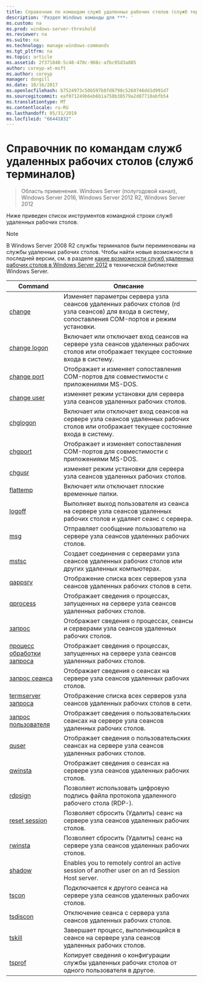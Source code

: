 ```yaml
---
title: Справочник по командам служб удаленных рабочих столов (служб терминалов)
description: 'Раздел Windows команды для ***- '
ms.custom: na
ms.prod: windows-server-threshold
ms.reviewer: na
ms.suite: na
ms.technology: manage-windows-commands
ms.tgt_pltfrm: na
ms.topic: article
ms.assetid: 2f371848-5c48-470c-908c-afbc95d3a805
author: coreyp-at-msft
ms.author: coreyp
manager: dongill
ms.date: 10/16/2017
ms.openlocfilehash: b7524973c50b597b8fd8798c5268746dd1d991d7
ms.sourcegitcommit: eaf071249b6eb6b1a758b38579a2d87710abfb54
ms.translationtype: MT
ms.contentlocale: ru-RU
ms.lasthandoff: 05/31/2019
ms.locfileid: "66441832"
---
```

# <a name="remote-desktop-services-terminal-services-command-reference"></a>Справочник по командам служб удаленных рабочих столов (служб терминалов)

>Область применения. Windows Server (полугодовой канал), Windows Server 2016, Windows Server 2012 R2, Windows Server 2012

Ниже приведен список инструментов командной строки служб удаленных рабочих столов.
> [!NOTE]
> В Windows Server 2008 R2 службы терминалов были переименованы на службы удаленных рабочих столов. Чтобы найти новые возможности в последней версии, см. в разделе [какие возможности служб удаленных рабочих столов в Windows Server 2012](https://technet.microsoft.com/library/hh831527) в технической библиотеке Windows Server.
> 
> |                 Command                 |                                                      Описание                                                       |
> |-----------------------------------------|------------------------------------------------------------------------------------------------------------------------|
> |           [change](change.md)           | Изменяет параметры сервера узла сеансов удаленных рабочих столов (rd узла сеансов) для входа в систему, сопоставления COM-портов и режим установки. |
> |     [change logon](change-logon.md)     |    Включает или отключает вход сеансов на сервере узла сеансов удаленных рабочих столов или отображает текущее состояние входа в систему.     |
> |      [change port](change-port.md)      |                   Отображает и изменяет сопоставления COM-портов для совместимости с приложениями MS-DOS.                    |
> |      [change user](change-user.md)      |                                изменяет режим установки для сервера узла сеансов удаленных рабочих столов.                                |
> |         [chglogon](chglogon.md)         |    Включает или отключает вход сеансов на сервере узла сеансов удаленных рабочих столов или отображает текущее состояние входа в систему.     |
> |          [chgport](chgport.md)          |                   Отображает и изменяет сопоставления COM-портов для совместимости с приложениями MS-DOS.                    |
> |           [chgusr](chgusr.md)           |                                изменяет режим установки для сервера узла сеансов удаленных рабочих столов.                                |
> |         [flattemp](flattemp.md)         |                                      Включает или отключает плоские временные папки.                                       |
> |           [logoff](logoff.md)           |          Выполняет выход пользователя из сеанса на сервере узла сеансов удаленных рабочих столов и удаляет сеанс с сервера.          |
> |              [msg](msg.md)              |                                Отправляет сообщение пользователю на сервере узла сеансов удаленных рабочих столов.                                 |
> |            [mstsc](mstsc.md)            |                       Создает соединения с серверами узла сеансов удаленных рабочих столов или других удаленных компьютерах.                        |
> |          [qappsrv](qappsrv.md)          |                             Отображение списка всех серверов узла сеансов удаленных рабочих столов в сети.                             |
> |         [qprocess](qprocess.md)         |                  Отображает сведения о процессах, запущенных на сервере узла сеансов удаленных рабочих столов.                   |
> |            [запрос](query.md)            |                      Отображает сведения о процессах, сеансы и серверами узла сеансов удаленных рабочих столов.                      |
> |    [процесс обработки запроса](query-process.md)    |                  Отображает сведения о процессах, запущенных на сервере узла сеансов удаленных рабочих столов.                   |
> |    [запрос сеанса](query-session.md)    |                           Отображает сведения о сеансах на сервере узла сеансов удаленных рабочих столов.                            |
> | [termserver запроса](query-termserver.md) |                             Отображение списка всех серверов узла сеансов удаленных рабочих столов в сети.                             |
> |       [запрос пользователя](query-user.md)       |                         Отображает сведения о пользовательских сеансах на сервере узла сеансов удаленных рабочих столов.                         |
> |            [quser](quser.md)            |                         Отображает сведения о пользовательских сеансах на сервере узла сеансов удаленных рабочих столов.                         |
> |          [qwinsta](qwinsta.md)          |                           Отображает сведения о сеансах на сервере узла сеансов удаленных рабочих столов.                            |
> |          [rdpsign](rdpsign.md)          |                          Позволяет использовать цифровую подпись файла протокола удаленного рабочего стола (RDP-).                          |
> |    [reset session](reset-session.md)    |                         Позволяет сбросить (Удалить) сеанс на сервере узла сеансов удаленных рабочих столов.                          |
> |          [rwinsta](rwinsta.md)          |                         Позволяет сбросить (Удалить) сеанс на сервере узла сеансов удаленных рабочих столов.                          |
> |           [shadow](shadow.md)           |            Enables you to remotely control an active session of another user on an rd Session Host server.             |
> |            [tscon](tscon.md)            |                               Подключается к другого сеанса на сервере узла сеансов удаленных рабочих столов.                                |
> |         [tsdiscon](tsdiscon.md)         |                                 Отключение сеанса с сервера узла сеансов удаленных рабочих столов.                                  |
> |           [tskill](tskill.md)           |                           Завершает процесс, выполняющийся в сеансе на сервере узла сеансов удаленных рабочих столов.                            |
> |           [tsprof](tsprof.md)           |              Копирует сведения о конфигурации службы удаленных рабочих столов от одного пользователя в другое.               |
